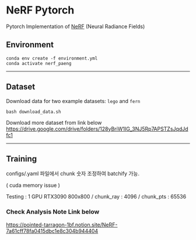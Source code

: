 # NeRF Pytorch

Pytorch Implementation of [NeRF](http://www.matthewtancik.com/nerf) (Neural Radiance Fields)

## Environment

```
conda env create -f environment.yml
conda activate nerf_paeng
```
---
## Dataset

Download data for two example datasets: `lego` and `fern`

```
bash download_data.sh
```

Download more dataset from link below
https://drive.google.com/drive/folders/128yBriW1IG_3NJ5Rp7APSTZsJqdJdfc1

---
## Training

configs/.yaml 파일에서 chunk 숫자 조정하여 batchify 가능.

( cuda memory issue )


Testing : 1 GPU RTX3090
800x800 / chunk_ray : 4096 / chunk_pts : 65536

### Check Analysis Note Link below
https://pointed-tarragon-1bf.notion.site/NeRF-7a61cff78fa0415dbc1e8c304b944404
